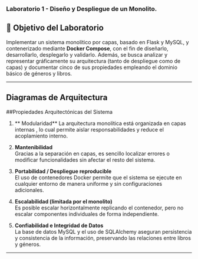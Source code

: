 ### Laboratorio 1 - Diseño y Despliegue de un Monolito.

## 🎯 Objetivo del Laboratorio
Implementar un sistema monolítico por capas, basado en Flask y MySQL, y contenerizado mediante **Docker Compose**, con el fin de diseñarlo, desarrollarlo, desplegarlo y validarlo. Además, se busca analizar y representar gráficamente su arquitectura (tanto de despliegue como de capas) y documentar cinco de sus propiedades empleando el dominio básico de géneros y libros.

---
##  Diagramas de Arquitectura



##Propiedades Arquitectónicas del Sistema

1. ** Modularidad**
	La arquitectura monolítica está organizada en capas internas , lo cual  permite aislar responsabilidades y reduce el acoplamiento interno.

2. **Mantenibilidad**  
   Gracias a la separación en capas, es sencillo localizar errores o modificar funcionalidades sin afectar el resto del sistema.

3. **Portabilidad / Despliegue reproducible**  
   El uso de contenedores Docker permite que el sistema se ejecute en cualquier entorno de manera uniforme y sin configuraciones adicionales.

4. **Escalabilidad (limitada por el monolito)**  
   Es posible escalar horizontalmente replicando el contenedor, pero no escalar componentes individuales de forma independiente.

5. **Confiabilidad e Integridad de Datos**  
   La base de datos MySQL y el uso de SQLAlchemy aseguran persistencia y consistencia de la información, preservando las relaciones entre libros y géneros.

---




